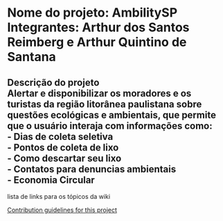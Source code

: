 <h1>Nome do projeto: AmbilitySP <br>
Integrantes: Arthur dos Santos Reimberg e Arthur Quintino de Santana</h1>

<h2>Descrição do projeto <br>
Alertar e disponibilizar os moradores e os turistas da região litorânea paulistana sobre questões ecológicas e ambientais, que permite que o usuário interaja com informações como: <br>
- Dias de coleta seletiva <br>
- Pontos de coleta de lixo <br>
- Como descartar seu lixo <br> 
- Contatos para denuncias ambientais <br>
- Economia Circular <br>
</h2>

lista de links para os tópicos da wiki 

[Contribution guidelines for this project](https://github.com/ArthurQuintino/AmbilitySP/wiki#objetivo-da-aplica%C3%A7%C3%A3o-)
